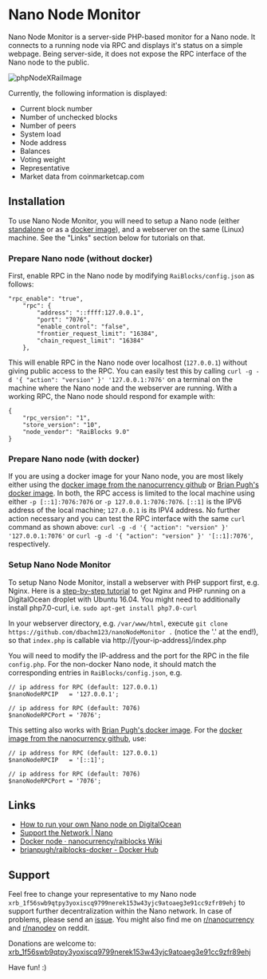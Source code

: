 # Nano Node Monitor

Nano Node Monitor is a server-side PHP-based monitor for a Nano node. It connects to a running node via RPC and displays it's status on a simple webpage. Being server-side, it does not expose the RPC interface of the Nano node to the public. 

![phpNodeXRaiImage](https://i.imgur.com/rBFFALh.png) 

Currently, the following information is displayed:
* Current block number
* Number of unchecked blocks
* Number of peers
* System load
* Node address
* Balances
* Voting weight
* Representative
* Market data from coinmarketcap.com 

## Installation

To use Nano Node Monitor, you will need to setup a Nano node (either [standalone](https://github.com/nanocurrency/raiblocks/releases) or as a [docker image](https://github.com/nanocurrency/raiblocks/wiki/Docker-node)), and a webserver on the same (Linux) machine. See the "Links" section below for tutorials on that. 

### Prepare Nano node (without docker)

First, enable RPC in the Nano node by modifying `RaiBlocks/config.json` as follows:

```
"rpc_enable": "true",
    "rpc": {
        "address": "::ffff:127.0.0.1",
        "port": "7076",
        "enable_control": "false",
        "frontier_request_limit": "16384",
        "chain_request_limit": "16384"
    },
```

This will enable RPC in the Nano node over localhost (`127.0.0.1`) without giving public access to the RPC. You can easily test this by calling `curl -g -d '{ "action": "version" }' '127.0.0.1:7076'` on a terminal on the machine where the Nano node and the webserver are running. With a working RPC, the Nano node should respond for example with:
```
{
    "rpc_version": "1",
    "store_version": "10",
    "node_vendor": "RaiBlocks 9.0"
}
```

### Prepare Nano node (with docker)

If you are using a docker image for your Nano node, you are most likely either using the [docker image from the nanocurrency github](https://github.com/nanocurrency/raiblocks/wiki/Docker-node) or [Brian Pugh's docker image](https://hub.docker.com/r/brianpugh/raiblocks-docker/). In both, the RPC access is limited to the local machine using either `-p [::1]:7076:7076` or `-p 127.0.0.1:7076:7076`. `[::1]` is the IPV6 address of the local machine; `127.0.0.1` is its IPV4 address. No further action necessary and you can test the RPC interface with the same `curl` command as shown above: `curl -g -d '{ "action": "version" }' '127.0.0.1:7076'` or `curl -g -d '{ "action": "version" }' '[::1]:7076'`, respectively.


### Setup Nano Node Monitor

To setup Nano Node Monitor, install a webserver with PHP support first, e.g. Nginx. Here is a [step-by-step tutorial](https://www.digitalocean.com/community/tutorials/how-to-install-linux-nginx-mysql-php-lemp-stack-in-ubuntu-16-04) to get Nginx and PHP running on a DigitalOcean droplet with Ubuntu 16.04. You might need to additionally install php7.0-curl, i.e. `sudo apt-get install php7.0-curl`

In your webserver directory, e.g. `/var/www/html`, execute 
`git clone https://github.com/dbachm123/nanoNodeMonitor .` (notice the '.' at the end!), so that `index.php` is callable via http://[your-ip-address]/index.php

You will need to modify the IP-address and the port for the RPC in the file `config.php`. For the non-docker Nano node, it should match the corresponding entries in `RaiBlocks/config.json`, e.g.

```
// ip address for RPC (default: 127.0.0.1)
$nanoNodeRPCIP   = '127.0.0.1';

// ip address for RPC (default: 7076)
$nanoNodeRPCPort = '7076';
```

This setting also works with [Brian Pugh's docker image](https://hub.docker.com/r/brianpugh/raiblocks-docker/). For the [docker image from the nanocurrency github](https://github.com/nanocurrency/raiblocks/wiki/Docker-node), use:

```
// ip address for RPC (default: 127.0.0.1)
$nanoNodeRPCIP   = '[::1]';

// ip address for RPC (default: 7076)
$nanoNodeRPCPort = '7076';
```

## Links

* [How to run your own Nano node on DigitalOcean](https://medium.com/@seanomlor/how-to-run-your-own-raiblocks-node-on-digitalocean-6a5a2492c29b)
* [Support the Network | Nano](https://1nano.co/support-the-network/)
* [Docker node · nanocurrency/raiblocks Wiki](https://github.com/nanocurrency/raiblocks/wiki/Docker-node)
* [brianpugh/raiblocks-docker - Docker Hub](https://hub.docker.com/r/brianpugh/raiblocks-docker/)


## Support

Feel free to change your representative to my Nano node `xrb_1f56swb9qtpy3yoxiscq9799nerek153w43yjc9atoaeg3e91cc9zfr89ehj` to support further decentralization within the Nano network. In case of problems, please send an [issue](https://github.com/dbachm123/nanoNodeMonitor/issues). You might also find me on [r/nanocurrency](https://www.reddit.com/r/nanocurrency/) and [r/nanodev](https://www.reddit.com/r/NanoDev/comments/7x87tu/phpnodexrai_node_monitor_tool_now_with_nano/) on reddit. 

Donations are welcome to: [xrb_1f56swb9qtpy3yoxiscq9799nerek153w43yjc9atoaeg3e91cc9zfr89ehj](https://www.nanode.co/account/xrb_1f56swb9qtpy3yoxiscq9799nerek153w43yjc9atoaeg3e91cc9zfr89ehj)

Have fun! :)






